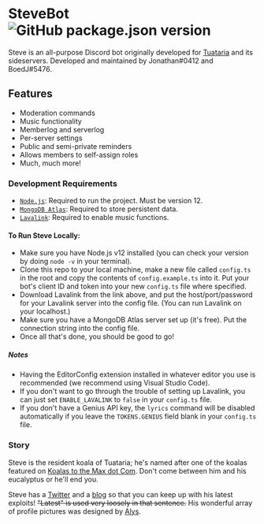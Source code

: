 # SteveBot ![GitHub package.json version](https://img.shields.io/github/package-json/v/tuataria/steve?color=004953)
Steve is an all-purpose Discord bot originally developed for [Tuataria] and its sideservers. Developed and maintained by Jonathan#0412 and BoedJ#5476.

## Features
- Moderation commands
- Music functionality
- Memberlog and serverlog
- Per-server settings
- Public and semi-private reminders
- Allows members to self-assign roles
- Much, much more!

### Development Requirements
- [`Node.js`]: Required to run the project. Must be version 12.
- [`MongoDB Atlas`]: Required to store persistent data.
- [`Lavalink`]: Required to enable music functions.

#### To Run Steve Locally:
- Make sure you have Node.js v12 installed (you can check your version by doing `node -v` in your terminal).
- Clone this repo to your local machine, make a new file called `config.ts` in the root and copy the contents of `config.example.ts` into it. Put your bot's client ID and token into your new `config.ts` file where specified.
- Download Lavalink from the link above, and put the host/port/password for your Lavalink server into the config file. (You can run Lavalink on your localhost.)
- Make sure you have a MongoDB Atlas server set up (it's free). Put the connection string into the config file.
- Once all that's done, you should be good to go!

##### Notes
- Having the EditorConfig extension installed in whatever editor you use is recommended (we recommend using Visual Studio Code).
- If you don't want to go through the trouble of setting up Lavalink, you can just set `ENABLE_LAVALINK` to `false` in your `config.ts` file.
- If you don't have a Genius API key, the `lyrics` command will be disabled automatically if you leave the `TOKENS.GENIUS` field blank in your `config.ts` file.

### Story
Steve is the resident koala of Tuataria; he's named after one of the koalas featured on [Koalas to the Max dot Com]. Don't come between him and his eucalyptus or he'll end you.

Steve has a [Twitter] and a [blog] so that you can keep up with his latest exploits! ~~"Latest" is used very loosely in that sentence.~~ His wonderful array of profile pictures was designed by [Alys].


<!----------------- LINKS --------------->

[Tuataria]:                  http://www.tuataria.com
[`Node.js`]:                 https://nodejs.org/en/download/current/
[`MongoDB Atlas`]:           https://www.mongodb.com/cloud/atlas
[`Lavalink`]:                https://github.com/Frederikam/Lavalink
[Twitter]:                   https://twitter.com/StevetheBot
[blog]:                      http://www.tuataria.com/blog/steve/
[Alys]:                      https://twitter.com/alysjones96
[Koalas to the Max dot Com]: http://koalastothemax.com/

